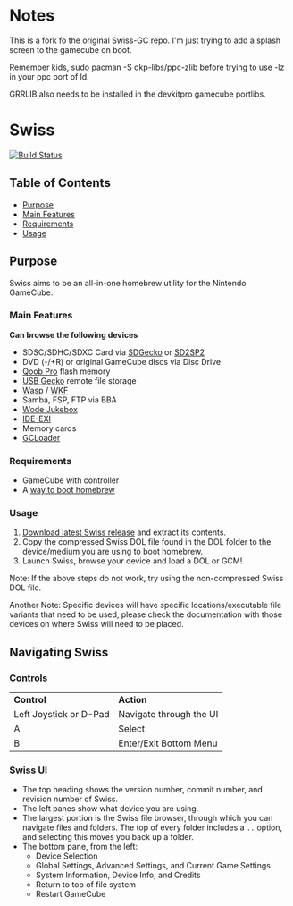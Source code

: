 # Notes
This is a fork fo the original Swiss-GC repo. I'm just trying to add a splash screen to the gamecube on boot.

Remember kids, sudo pacman -S dkp-libs/ppc-zlib before trying to use -lz in your ppc port of ld.

GRRLIB also needs to be installed in the devkitpro gamecube portlibs. 


# Swiss

[![Build Status](https://github.com/emukidid/swiss-gc/actions/workflows/continuous-integration-workflow.yml/badge.svg)](https://github.com/emukidid/swiss-gc/actions/workflows/continuous-integration-workflow.yml)

## Table of Contents
 - [Purpose](#purpose)
 - [Main Features](#main-features)
 - [Requirements](#requirements)
 - [Usage](#usage)

## Purpose
Swiss aims to be an all-in-one homebrew utility for the Nintendo GameCube.

### Main Features
**Can browse the following devices**
- SDSC/SDHC/SDXC Card via [SDGecko](https://www.gc-forever.com/wiki/index.php?title=SDGecko) or [SD2SP2](https://github.com/citrus3000psi/SD2SP2)
- DVD (-/+R) or original GameCube discs via Disc Drive
- [Qoob Pro](https://www.gc-forever.com/wiki/index.php?title=Qoob) flash memory
- [USB Gecko](https://www.gc-forever.com/wiki/index.php?title=USBGecko) remote file storage
- [Wasp](https://www.gc-forever.com/wiki/index.php?title=WASP_Fusion) / [WKF](https://www.gc-forever.com/wiki/index.php?title=Wiikey_Fusion)
- Samba, FSP, FTP via BBA
- [Wode Jukebox](https://www.gc-forever.com/wiki/index.php?title=Wii_Optical_Drive_Emulator)
- [IDE-EXI](https://www.gc-forever.com/wiki/index.php?title=Ide-exi)
- Memory cards
- [GCLoader](https://shop.dansprojects.com/gc-loader.html)

### Requirements
- GameCube with controller
- A [way to boot homebrew](https://gc-forever.com/wiki/index.php?title=Booting_Homebrew)

### Usage
1. [Download latest Swiss release](https://github.com/emukidid/swiss-gc/releases) and extract its contents.
2. Copy the compressed Swiss DOL file found in the DOL folder to the device/medium you are using to boot homebrew.
3. Launch Swiss, browse your device and load a DOL or GCM!

Note: If the above steps do not work, try using the non-compressed Swiss DOL file.

Another Note: Specific devices will have specific locations/executable file variants that need to be used, please check the documentation with those devices on where Swiss will need to be placed.

## Navigating Swiss
### Controls
<table>
    <tr style="font-weight:bold">
        <td>Control</td>
        <td>Action</td>
    </tr>
    <tr>
        <td>Left Joystick or D-Pad</td>
        <td>Navigate through the UI</td>
    </tr>
    <tr>
        <td>A</td>
        <td>Select</td>
    </tr>
    <tr>
        <td>B</td>
        <td>Enter/Exit Bottom Menu</td>
    </tr>
</table>

### Swiss UI
- The top heading shows the version number, commit number, and revision number of Swiss.
- The left panes show what device you are using.
- The largest portion is the Swiss file browser, through which you can navigate files and folders. The top of every folder includes a `..` option, and selecting this moves you back up a folder.
- The bottom pane, from the left:
    - Device Selection
    - Global Settings, Advanced Settings, and Current Game Settings
    - System Information, Device Info, and Credits
    - Return to top of file system
    - Restart GameCube
